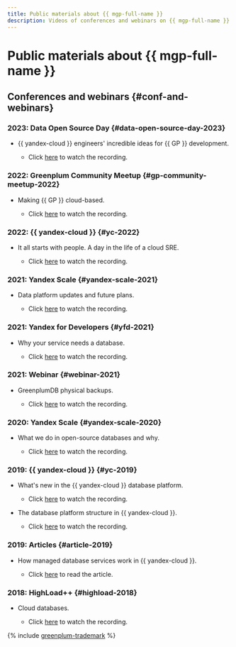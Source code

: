 ```yaml
---
title: Public materials about {{ mgp-full-name }}
description: Videos of conferences and webinars on {{ mgp-full-name }}.
---
```


# Public materials about {{ mgp-full-name }}

## Conferences and webinars {#conf-and-webinars}


### 2023: Data Open Source Day {#data-open-source-day-2023}

* {{ yandex-cloud }} engineers' incredible ideas for {{ GP }} development.

  * Click [here](https://www.youtube.com/live/aXflVfvoLdU?si=sfseDHlbr-R-PnyK&t=14275) to watch the recording.

### 2022: Greenplum Community Meetup {#gp-community-meetup-2022}

* Making {{ GP }} cloud-based.

  * Click [here](https://www.youtube.com/live/EZxIx-Ft0Vo?feature=share&t=2311) to watch the recording.

### 2022: {{ yandex-cloud }} {#yc-2022}

* It all starts with people. A day in the life of a cloud SRE.

  * Click [here](https://www.youtube.com/watch?v=8YwepbGf1WM) to watch the recording.

### 2021: Yandex Scale {#yandex-scale-2021}

* Data platform updates and future plans.

  * Click [here](https://www.youtube.com/watch?v=34azYnDBiYY) to watch the recording.

### 2021: Yandex for Developers {#yfd-2021}

* Why your service needs a database.

  * Click [here](https://www.youtube.com/watch?v=cddm8I0UgjU) to watch the recording.

### 2021: Webinar {#webinar-2021}

* GreenplumDB physical backups.

  * Click [here](https://rutube.ru/video/34cd4c648c6bc3c5c6abced7681067a8/) to watch the recording.

### 2020: Yandex Scale {#yandex-scale-2020}

* What we do in open-source databases and why.

  * Click [here](https://www.youtube.com/watch?v=PCG5bO9Ug60) to watch the recording.

### 2019: {{ yandex-cloud }} {#yc-2019}

* What's new in the {{ yandex-cloud }} database platform.

  * Click [here](https://www.youtube.com/watch?v=5OcUo3J4Wdc) to watch the recording.

* The database platform structure in {{ yandex-cloud }}.

  * Click [here](https://www.youtube.com/watch?v=Cwdg425a_cw) to watch the recording.

### 2019: Articles {#article-2019}

* How managed database services work in {{ yandex-cloud }}.

  * Click [here](https://habr.com/ru/companies/yandex/articles/477860/) to read the article.

### 2018: HighLoad++ {#highload-2018}

* Cloud databases.

  * Click [here](https://www.youtube.com/watch?v=xyMN1EA9p5Y) to watch the recording.

{% include [greenplum-trademark](../_includes/mdb/mgp/trademark.md) %}
